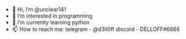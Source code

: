 - 👋 Hi, I’m @unclear141
- 👀 I’m interested in programming
- 🌱 I’m currently learning python
- 📫 How to reach me:
    telegram - @d3ll0ff
    discord - DELLOFF#6666

<!---
unclear141/unclear141 is a ✨ special ✨ repository because its `README.md` (this file) appears on your GitHub profile.
You can click the Preview link to take a look at your changes.
--->
